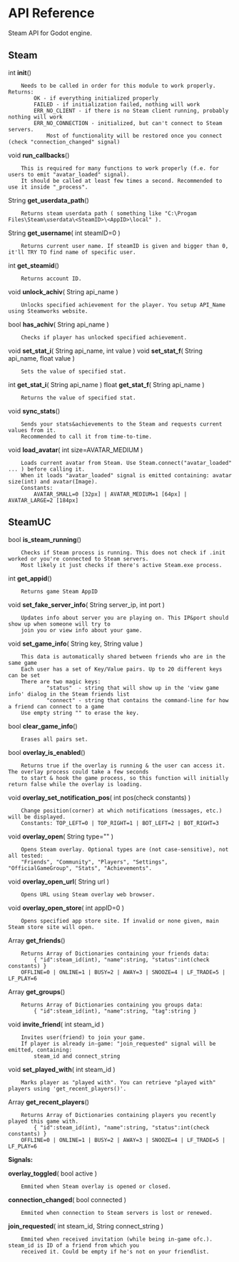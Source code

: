 # API Reference
Steam API for Godot engine.

Steam
----------
int **init**()
```
	Needs to be called in order for this module to work properly. Returns:
		OK - if everything initialized properly
		FAILED - if initialization failed, nothing will work
		ERR_NO_CLIENT - if there is no Steam client running, probably nothing will work
		ERR_NO_CONNECTION - initialized, but can't connect to Steam servers.
			Most of functionality will be restored once you connect (check "connection_changed" signal)
```
void **run_callbacks**()
```
	This is required for many functions to work properly (f.e. for users to emit "avatar_loaded" signal).
	It should be called at least few times a second. Recommended to use it inside "_process".
```
String **get_userdata_path**()
```
	Returns steam userdata path ( something like "C:\Progam Files\Steam\userdata\<SteamID>\<AppID>\local" ).
```
String **get_username**( int steamID=0 )
```
	Returns current user name. If steamID is given and bigger than 0, it'll TRY TO find name of specific user.
```
int **get_steamid**()
```
	Returns account ID.
```
void **unlock_achiv**( String api_name )
```
	Unlocks specified achievement for the player. You setup API_Name using Steamworks website.
```
bool **has_achiv**( String api_name )
```
	Checks if player has unlocked specified achievement.
```
void **set_stat_i**( String api_name, int value )
void **set_stat_f**( String api_name, float value )
```
	Sets the value of specified stat.
```
int **get_stat_i**( String api_name )
float **get_stat_f**( String api_name )
```
	Returns the value of specified stat.
```
void **sync_stats**()
```
	Sends your stats&achievements to the Steam and requests current values from it.
	Recommended to call it from time-to-time.
```
void **load_avatar**( int size=AVATAR_MEDIUM )
```
	Loads current avatar from Steam. Use Steam.connect("avatar_loaded" ... ) before calling it.
	When it loads "avatar_loaded" signal is emitted containing: avatar size(int) and avatar(Image).
	Constants:
		AVATAR_SMALL=0 [32px] | AVATAR_MEDIUM=1 [64px] | AVATAR_LARGE=2 [184px]
```




SteamUC
----------
bool **is_steam_running**()
```
	Checks if Steam process is running. This does not check if .init worked or you're connected to Steam servers.
	Most likely it just checks if there's active Steam.exe process.
```
int **get_appid**()
```
	Returns game Steam AppID
```
void **set_fake_server_info**( String server_ip, int port )
```
	Updates info about server you are playing on. This IP&port should show up when someone will try to 
	join you or view info about your game.
```
void **set_game_info**( String key, String value )
```
	This data is automatically shared between friends who are in the same game
	Each user has a set of Key/Value pairs. Up to 20 different keys can be set
	There are two magic keys:
			"status"  - string that will show up in the 'view game info' dialog in the Steam friends list
			"connect" - string that contains the command-line for how a friend can connect to a game
	Use empty string "" to erase the key.
```
bool **clear_game_info**()
```
	Erases all pairs set.
```
bool **overlay_is_enabled**()
```
	Returns true if the overlay is running & the user can access it. The overlay process could take a few seconds
	to start & hook the game process, so this function will initially return false while the overlay is loading.
```
void **overlay_set_notification_pos**( int pos(check constants) )
```
	Change position(corner) at which notifications (messages, etc.) will be displayed.
	Constants: TOP_LEFT=0 | TOP_RIGHT=1 | BOT_LEFT=2 | BOT_RIGHT=3
```

void **overlay_open**( String type="" )
```
	Opens Steam overlay. Optional types are (not case-sensitive), not all tested:
	"Friends", "Community", "Players", "Settings", "OfficialGameGroup", "Stats", "Achievements".
```
void **overlay_open_url**( String url )
```
	Opens URL using Steam overlay web browser.
```
void **overlay_open_store**( int appID=0 )
```
	Opens specified app store site. If invalid or none given, main Steam store site will open.
```
Array **get_friends**()
```
	Returns Array of Dictionaries containing your friends data:
		{ "id":steam_id(int), "name":string, "status":int(check constants) }
	OFFLINE=0 | ONLINE=1 | BUSY=2 | AWAY=3 | SNOOZE=4 | LF_TRADE=5 | LF_PLAY=6
```

Array **get_groups**()
```
	Returns Array of Dictionaries containing you groups data:
		{ "id":steam_id(int), "name":string, "tag":string }
```
void **invite_friend**( int steam_id )
```
	Invites user(friend) to join your game.
	If player is already in-game: "join_requested" signal will be emitted, containing:
		steam_id and connect_string
```
void **set_played_with**( int steam_id )
```
	Marks player as "played with". You can retrieve "played with" players using 'get_recent_players()'.
```
Array **get_recent_players**()
```
	Returns Array of Dictionaries containing players you recently played this game with.
		{ "id":steam_id(int), "name":string, "status":int(check constants) }
	OFFLINE=0 | ONLINE=1 | BUSY=2 | AWAY=3 | SNOOZE=4 | LF_TRADE=5 | LF_PLAY=6
```  




  **Signals:**  
  
**overlay_toggled**( bool active )
```
	Emmited when Steam overlay is opened or closed.
```
**connection_changed**( bool connected )
```
	Emmited when connection to Steam servers is lost or renewed.
```
**join_requested**( int steam_id, String connect_string )
```
	Emmited when received invitation (while being in-game ofc.). steam_id is ID of a friend from which you
	received it. Could be empty if he's not on your friendlist.
```